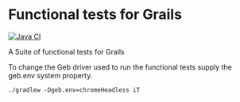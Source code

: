 # Functional tests for Grails

[![Java CI](https://github.com/grails/grails3-functional-tests/actions/workflows/gradle.yml/badge.svg?branch=master)](https://github.com/grails/grails3-functional-tests/actions/workflows/gradle.yml)


A Suite of functional tests for Grails

To change the Geb driver used to run the functional tests supply the geb.env system property.

    ./gradlew -Dgeb.env=chromeHeadless iT   
